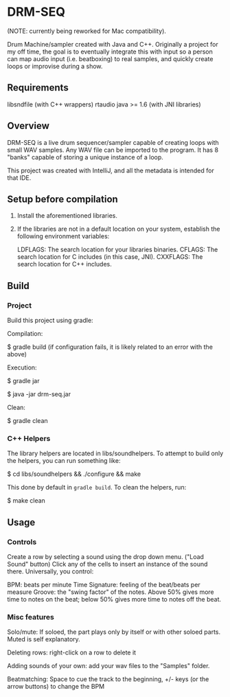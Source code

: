 
# DRM-SEQ

(NOTE: currently being reworked for Mac compatibility).

Drum Machine/sampler created with Java and C++. Originally a project for
my off time, the goal is to eventually integrate this with input so a
person can map audio input (i.e. beatboxing) to real samples, and
quickly create loops or improvise during a show.

## Requirements

libsndfile (with C++ wrappers)
rtaudio
java >= 1.6 (with JNI libraries)

## Overview

DRM-SEQ is a live drum sequencer/sampler capable of creating loops with small
WAV samples.  Any WAV file can be imported to the program. It has 8 "banks"
capable of storing a unique instance of a loop.

This project was created with IntelliJ, and all the metadata is intended for
that IDE.

## Setup before compilation

1) Install the aforementioned libraries.

2) If the libraries are not in a default location on your system, establish
   the following environment variables:

   LDFLAGS: The search location for your libraries binaries.
   CFLAGS: The search location for C includes (in this case, JNI).
   CXXFLAGS: The search location for C++ includes.

## Build

### Project

Build this project using gradle:

Compilation:

$ gradle build (if configuration fails, it is likely related to an error
  with the above)

Execution:

$ gradle jar

$ java -jar drm-seq.jar

Clean:

$ gradle clean

### C++ Helpers

The library helpers are located in libs/soundhelpers. To attempt to build only
the helpers, you can run something like:

$ cd libs/soundhelpers && ./configure && make

This done by default in `gradle build`. To clean the helpers, run:

$ make clean

## Usage

### Controls

Create a row by selecting a sound using the drop down menu. ("Load Sound" button)
Click any of the cells to insert an instance of the sound there. Universally, you control:

BPM: beats per minute
Time Signature: feeling of the beat/beats per measure
Groove: the "swing factor" of the notes. Above 50% gives more time to notes on
        the beat; below 50% gives more time to notes off the beat.

### Misc features

Solo/mute: If soloed, the part plays only by itself or with other soloed parts.
    Muted is self explanatory.

Deleting rows: right-click on a row to delete it

Adding sounds of your own: add your wav files to the "Samples" folder.

Beatmatching: Space to cue the track to the beginning, +/- keys (or the arrow buttons)
    to change the BPM
